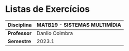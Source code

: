 # Listas de Exercícios

| Disciplina      | MATB19 - SISTEMAS MULTIMÍDIA                                      |
| --------------- | ----------------------------------------------------------------- |
| **Professor**   | Danilo Coimbra                                                    |
| **Semestre**    | 2023.1                                                            |